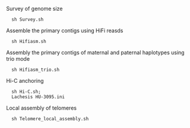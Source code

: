 Survey of genome size  
```
  sh Survey.sh
```
Assemble the primary contigs using HiFi reasds  
```
  sh Hifiasm.sh
```
Assembly the primary contigs of maternal and paternal haplotypes using trio mode  
```
  sh Hifiasm_trio.sh
```
Hi-C anchoring  
```
  sh Hi-C.sh;  
  Lachesis HU-3095.ini 
```
Local assembly of telomeres  
```
  sh Telomere_local_assembly.sh
```
